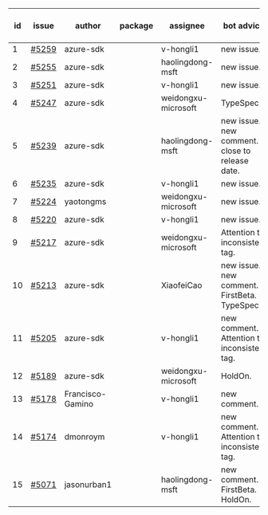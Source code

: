 | id | issue | author | package | assignee | bot advice | created date of issue | target release date | date from target |
| ------ | ------ | ------ | ------ | ------ | ------ | ------ | ------ | :-----: |
| 1 | [#5259](https://github.com/Azure/sdk-release-request/issues/5259) | azure-sdk |  | v-hongli1 | new issue. | 06-06 | 06-21 |  |
| 2 | [#5255](https://github.com/Azure/sdk-release-request/issues/5255) | azure-sdk |  | haolingdong-msft | new issue. | 06-05 | 06-21 |  |
| 3 | [#5251](https://github.com/Azure/sdk-release-request/issues/5251) | azure-sdk |  | v-hongli1 | new issue. | 06-05 | 06-21 |  |
| 4 | [#5247](https://github.com/Azure/sdk-release-request/issues/5247) | azure-sdk |  | weidongxu-microsoft | TypeSpec. | 06-05 | 06-21 |  |
| 5 | [#5239](https://github.com/Azure/sdk-release-request/issues/5239) | azure-sdk |  | haolingdong-msft | new issue. new comment. close to release date. | 06-04 | 06-07 | 0 |
| 6 | [#5235](https://github.com/Azure/sdk-release-request/issues/5235) | azure-sdk |  | v-hongli1 | new issue. | 06-04 | 06-21 |  |
| 7 | [#5224](https://github.com/Azure/sdk-release-request/issues/5224) | yaotongms |  | weidongxu-microsoft | new issue. | 05-23 | 05-31 |  |
| 8 | [#5220](https://github.com/Azure/sdk-release-request/issues/5220) | azure-sdk |  | v-hongli1 | new issue. | 05-22 | 06-21 |  |
| 9 | [#5217](https://github.com/Azure/sdk-release-request/issues/5217) | azure-sdk |  | weidongxu-microsoft | Attention to inconsistent tag. | 05-21 | 06-21 |  |
| 10 | [#5213](https://github.com/Azure/sdk-release-request/issues/5213) | azure-sdk |  | XiaofeiCao | new issue. new comment. FirstBeta. TypeSpec. | 05-21 | 06-21 |  |
| 11 | [#5205](https://github.com/Azure/sdk-release-request/issues/5205) | azure-sdk |  | v-hongli1 | new comment. Attention to inconsistent tag. | 05-15 | 06-21 |  |
| 12 | [#5189](https://github.com/Azure/sdk-release-request/issues/5189) | azure-sdk |  | weidongxu-microsoft | HoldOn. | 05-08 | 06-21 |  |
| 13 | [#5178](https://github.com/Azure/sdk-release-request/issues/5178) | Francisco-Gamino |  | v-hongli1 | new comment. | 05-02 | fail to get. |  |
| 14 | [#5174](https://github.com/Azure/sdk-release-request/issues/5174) | dmonroym |  | v-hongli1 | new comment. Attention to inconsistent tag. | 04-30 | 05-24 |  |
| 15 | [#5071](https://github.com/Azure/sdk-release-request/issues/5071) | jasonurban1 |  | haolingdong-msft | new comment. FirstBeta. HoldOn. | 03-22 | 05-24 |  |
